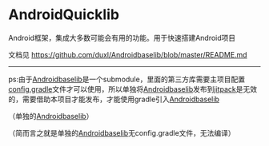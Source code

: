 # AndroidQuicklib

Android框架，集成大多数可能会有用的功能。用于快速搭建Android项目

文档见 https://github.com/duxl/Androidbaselib/blob/master/README.md

------

ps:由于[Androidbaselib](https://github.com/duxl/Androidbaselib)是一个submodule，里面的第三方库需要主项目配置[config.gradle](https://github.com/duxl/AndroidQuicklib/blob/master/config.gradle)文件才可以使用，所以单独将[Androidbaselib](https://github.com/duxl/Androidbaselib)发布到[jitpack](https://jitpack.io/)是无效的，需要借助本项目才能发布，才能使用gradle引入[Androidbaselib](https://github.com/duxl/Androidbaselib)

（单独的[Androidbaselib](https://github.com/duxl/Androidbaselib)）

（简而言之就是单独的[Androidbaselib](https://github.com/duxl/Androidbaselib)无config.gradle文件，无法编译）